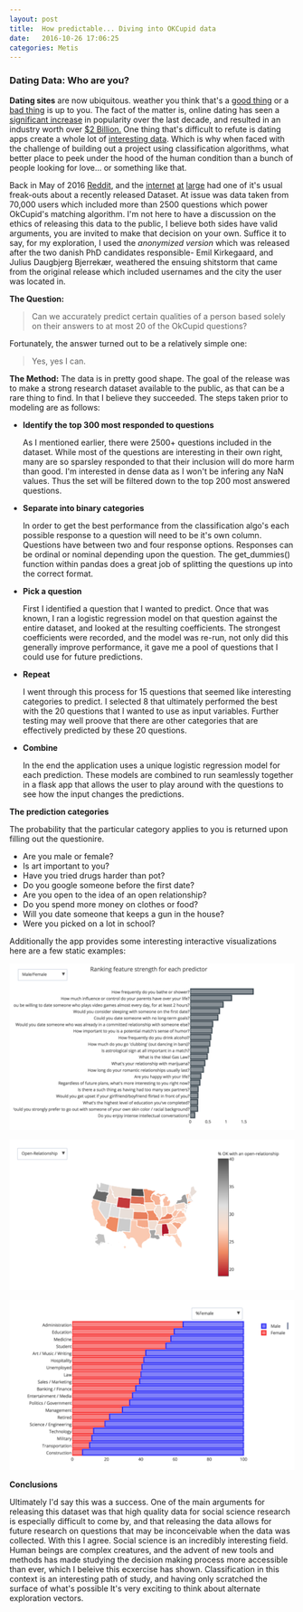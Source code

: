 ```yaml
---
layout: post
title:  How predictable... Diving into OKCupid data
date:   2016-10-26 17:06:25
categories: Metis
---
```

### Dating Data: Who are you?


**Dating sites** are now ubiquitous.  weather you think that's a [good thing](http://www.nytimes.com/roomfordebate/2016/02/12/has-love-grown-as-dating-apps-flourish/diverse-platforms-cater-to-different-needs) or a [bad thing](http://www.nytimes.com/roomfordebate/2016/02/12/has-love-grown-as-dating-apps-flourish/dating-apps-dont-work-for-me) is up to you.  The fact of the matter is, online dating has seen a [significant increase](http://www.pnas.org/content/110/25/10135.full.pdf) in popularity over the last decade, and resulted in an industry worth over [$2 Billion.](http://www.thefiscaltimes.com/Articles/2014/02/14/Valentines-Day-2014-How-Online-Dating-Became-2-Billion-Industry)  One thing that's difficult to refute is dating apps create a whole lot of [interesting data](https://blog.okcupid.com/).  Which is why when faced with the challenge of building out a project using classification algorithms, what better place to peek under the hood of the human condition than a bunch of people looking for love... or something like that.  

Back in May of 2016 [Reddit](https://www.reddit.com/r/datasets/comments/4ikzsu/osf_the_okcupid_dataset_a_very_large_public/), and the [internet](https://www.wired.com/2016/05/okcupid-study-reveals-perils-big-data-science/) [at](https://nakedsecurity.sophos.com/2016/05/20/published-personal-data-on-70000-okcupid-users-taken-down-after-dmca-order/) [large](https://www.wired.com/2016/05/okcupid-study-reveals-perils-big-data-science/) had one of it's usual freak-outs about a recently released Dataset.  At issue was data taken from 70,000 users which included more than 2500 questions which power OkCupid's matching algorithm.  I'm not here to have a discussion on the ethics of releasing this data to the public, I believe both sides have valid arguments, you are invited to make that decision on your own.  Suffice it to say, for my exploration,  I used the *anonymized version* which was released after the two danish PhD candidates responsible- Emil Kirkegaard, and Julius Daugbjerg Bjerrekær, weathered the ensuing shitstorm that came from the original release which included usernames and the city the user was located in. 

**The Question:** 
> Can we accurately predict certain qualities of a person based solely on their answers to at most 20 of the OkCupid questions?

Fortunately, the answer turned out to be a relatively simple one: 
> Yes, yes I can.

**The Method:**
The data is in pretty good shape.  The goal of the release was to make a strong research dataset available to the public, as that can be a rare thing to find.  In that I believe they succeeded.  The steps taken prior to modeling are as follows:

* **Identify the top 300 most responded to questions**

	As I mentioned earlier, there were 2500+ questions included in the dataset.  While most of the questions are interesting in their own right, many are so sparsley responded to that their inclusion will do more harm than good.  I'm interested in dense data as I won't be infering any NaN values.  Thus the set will be filtered down to the top 200 most answered questions.  

	
* **Separate into binary categories**

	In order to get the best performance from the classification algo's each possible response to a question will need to be it's own column.  Questions have between two and four response options.  Responses can be ordinal or nominal depending upon the question.  The get_dummies() function within pandas does a great job of splitting the questions up into the correct format.

* **Pick a question**
	
	First I identified a question that I wanted to predict.  Once that was known, I ran a logistic regression model on that question against the entire dataset, and looked at the resulting coefficients.  The strongest coefficients were recorded, and the model was re-run, not only did this generally improve performance,  it gave me a pool of questions that I could use for future predictions.  

* **Repeat**
	
	I went through this process for 15 questions that seemed like interesting categories to predict.  I selected 8 that ultimately performed the best with the 20 questions that I wanted to use as input variables.  Further testing may well proove that there are other categories that are effectively predicted by these 20 questions.
	
* **Combine**
	
	In the end the application uses a unique logistic regression model for each prediction.  These models are combined to run seamlessly together in a flask app that allows the user to play around with the questions to see how the input changes the predictions.  


**The prediction categories**

The probability that the particular category applies to you is returned upon filling out the questionire. 

* Are you male or female?
* Is art important to you?
* Have you tried drugs harder than pot?
* Do you google someone before the first date?
* Are you open to the idea of an open relationship?
* Do you spend more money on clothes or food?
* Will you date someone that keeps a gun in the house?
* Were you picked on a lot in school?

Additionally the app provides some interesting interactive visualizations here are a few static examples:

![image](/images/mfpred.png)

![image](/images/openRelationship.png)

![image](/images/mfJobs.png)


**Conclusions**

Ultimately I'd say this was a success.  One of the main arguments for releasing this dataset was that high quality data for social science research is especially difficult to come by, and that releasing the data allows for future research on questions that may be inconceivable when the data was collected.  With this I agree.  Social science is an incredibly interesting field.  Human beings are complex creatures, and the advent of new tools and methods has made studying the decision making process more accessible than ever, which I beleive this ecxercise has shown.  Classification in this context is an interesting path of study, and having only scratched the surface of what's possible It's very exciting to think about alternate exploration vectors.
